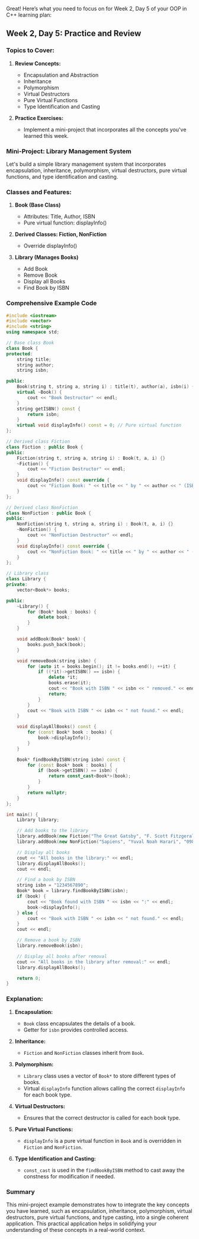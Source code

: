 Great! Here’s what you need to focus on for Week 2, Day 5 of your OOP in C++ learning plan:

## Week 2, Day 5: Practice and Review

### Topics to Cover:
1. **Review Concepts:**
    - Encapsulation and Abstraction
    - Inheritance
    - Polymorphism
    - Virtual Destructors
    - Pure Virtual Functions
    - Type Identification and Casting

2. **Practice Exercises:**
    - Implement a mini-project that incorporates all the concepts you've learned this week.

### Mini-Project: Library Management System

Let's build a simple library management system that incorporates encapsulation, inheritance, polymorphism, virtual destructors, pure virtual functions, and type identification and casting.

### Classes and Features:
1. **Book (Base Class)**
    - Attributes: Title, Author, ISBN
    - Pure virtual function: displayInfo()

2. **Derived Classes: Fiction, NonFiction**
    - Override displayInfo()

3. **Library (Manages Books)**
    - Add Book
    - Remove Book
    - Display all Books
    - Find Book by ISBN

### Comprehensive Example Code

```cpp
#include <iostream>
#include <vector>
#include <string>
using namespace std;

// Base class Book
class Book {
protected:
    string title;
    string author;
    string isbn;

public:
    Book(string t, string a, string i) : title(t), author(a), isbn(i) {}
    virtual ~Book() {
        cout << "Book Destructor" << endl;
    }
    string getISBN() const {
        return isbn;
    }
    virtual void displayInfo() const = 0; // Pure virtual function
};

// Derived class Fiction
class Fiction : public Book {
public:
    Fiction(string t, string a, string i) : Book(t, a, i) {}
    ~Fiction() {
        cout << "Fiction Destructor" << endl;
    }
    void displayInfo() const override {
        cout << "Fiction Book: " << title << " by " << author << " (ISBN: " << isbn << ")" << endl;
    }
};

// Derived class NonFiction
class NonFiction : public Book {
public:
    NonFiction(string t, string a, string i) : Book(t, a, i) {}
    ~NonFiction() {
        cout << "NonFiction Destructor" << endl;
    }
    void displayInfo() const override {
        cout << "NonFiction Book: " << title << " by " << author << " (ISBN: " << isbn << ")" << endl;
    }
};

// Library class
class Library {
private:
    vector<Book*> books;

public:
    ~Library() {
        for (Book* book : books) {
            delete book;
        }
    }

    void addBook(Book* book) {
        books.push_back(book);
    }

    void removeBook(string isbn) {
        for (auto it = books.begin(); it != books.end(); ++it) {
            if ((*it)->getISBN() == isbn) {
                delete *it;
                books.erase(it);
                cout << "Book with ISBN " << isbn << " removed." << endl;
                return;
            }
        }
        cout << "Book with ISBN " << isbn << " not found." << endl;
    }

    void displayAllBooks() const {
        for (const Book* book : books) {
            book->displayInfo();
        }
    }

    Book* findBookByISBN(string isbn) const {
        for (const Book* book : books) {
            if (book->getISBN() == isbn) {
                return const_cast<Book*>(book);
            }
        }
        return nullptr;
    }
};

int main() {
    Library library;

    // Add books to the library
    library.addBook(new Fiction("The Great Gatsby", "F. Scott Fitzgerald", "1234567890"));
    library.addBook(new NonFiction("Sapiens", "Yuval Noah Harari", "0987654321"));

    // Display all books
    cout << "All books in the library:" << endl;
    library.displayAllBooks();
    cout << endl;

    // Find a book by ISBN
    string isbn = "1234567890";
    Book* book = library.findBookByISBN(isbn);
    if (book) {
        cout << "Book found with ISBN " << isbn << ":" << endl;
        book->displayInfo();
    } else {
        cout << "Book with ISBN " << isbn << " not found." << endl;
    }
    cout << endl;

    // Remove a book by ISBN
    library.removeBook(isbn);

    // Display all books after removal
    cout << "All books in the library after removal:" << endl;
    library.displayAllBooks();

    return 0;
}
```

### Explanation:

1. **Encapsulation:**
   - `Book` class encapsulates the details of a book.
   - Getter for `isbn` provides controlled access.

2. **Inheritance:**
   - `Fiction` and `NonFiction` classes inherit from `Book`.

3. **Polymorphism:**
   - `Library` class uses a vector of `Book*` to store different types of books.
   - Virtual `displayInfo` function allows calling the correct `displayInfo` for each book type.

4. **Virtual Destructors:**
   - Ensures that the correct destructor is called for each book type.

5. **Pure Virtual Functions:**
   - `displayInfo` is a pure virtual function in `Book` and is overridden in `Fiction` and `NonFiction`.

6. **Type Identification and Casting:**
   - `const_cast` is used in the `findBookByISBN` method to cast away the constness for modification if needed.

### Summary

This mini-project example demonstrates how to integrate the key concepts you have learned, such as encapsulation, inheritance, polymorphism, virtual destructors, pure virtual functions, and type casting, into a single coherent application. This practical application helps in solidifying your understanding of these concepts in a real-world context.